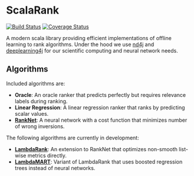 # ScalaRank

[![Build Status](https://travis-ci.org/rjagerman/scalarank.svg?branch=master)](https://travis-ci.org/rjagerman/scalarank) [![Coverage Status](https://coveralls.io/repos/github/rjagerman/scalarank/badge.svg?branch=master)](https://coveralls.io/github/rjagerman/scalarank?branch=master)

A modern scala library providing efficient implementations of offline learning to rank algorithms. Under the hood we use
[nd4j](http://nd4j.org/) and [deeplearning4j](https://deeplearning4j.org/) for our scientific computing and neural
network needs.

## Algorithms

Included algorithms are:
* **Oracle**: An oracle ranker that predicts perfectly but requires relevance labels during ranking.
* **Linear Regression**: A linear regression ranker that ranks by predicting scalar values. 
* **[RankNet](https://www.microsoft.com/en-us/research/publication/learning-to-rank-using-gradient-descent/)**: A
  neural network with a cost function that minimizes number of wrong inversions.
 
The following algorithms are currently in development:
* **[LambdaRank](http://research.microsoft.com/en-us/um/people/cburges/papers/LambdaRank.pdf)**: An extension to
  RankNet that optimizes non-smooth list-wise metrics directly.
* **[LambdaMART](http://research.microsoft.com/en-us/um/people/cburges/tech_reports/MSR-TR-2010-82.pdf)**: Variant of
  LambdaRank that uses boosted regression trees instead of neural networks.

